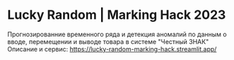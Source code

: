 # Lucky Random | Marking Hack 2023
Прогнозированние временного ряда и детекция аномалий по данным о вводе, перемещении и выводе товара в системе "Честный ЗНАК"
Описание и сервис: https://lucky-random-marking-hack.streamlit.app/